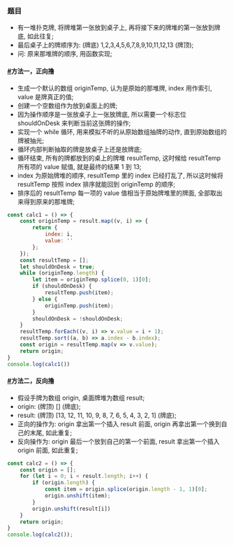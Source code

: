 ### 题目

- 有一堆扑克牌, 将牌堆第一张放到桌子上, 再将接下来的牌堆的第一张放到牌底, 如此往复;
- 最后桌子上的牌顺序为: (牌底) 1,2,3,4,5,6,7,8,9,10,11,12,13 (牌顶);
- 问: 原来那堆牌的顺序, 用函数实现;

#### [#](https://wayshon.com/2019/面试-扑克牌问题.html#方法一，正向撸)方法一，正向撸

- 生成一个默认的数组 originTemp, 认为是原始的那堆牌, index 用作索引, value 是牌真正的值;
- 创建一个空数组作为放到桌面上的牌;
- 因为操作顺序是一张放桌子上一张放牌底, 所以需要一个标志位 shouldOnDesk 来判断当前这张牌的操作;
- 实现一个 while 循环, 用来模拟不听的从原始数组抽牌的动作, 直到原始数组的牌被抽光;
- 循环内部判断抽取的牌是放桌子上还是放牌底;
- 循环结束, 所有的牌都放到的桌上的牌堆 resultTemp, 这时候给 resultTemp 所有项的 value 赋值, 就是最终的结果 1 到 13;
- index 为原始牌堆的顺序, resultTemp 里的 index 已经打乱了, 所以这时候将 resultTemp 按照 index 排序就能回到 originTemp 的顺序;
- 排序后的 resultTemp 每一项的 value 值相当于原始牌堆里的牌面, 全部取出来得到原来的那堆牌;

```javascript
const calc1 = () => {
    const originTemp = result.map((v, i) => {
        return {
            index: i,
            value: ''
        };
    });
    const resultTemp = [];
    let shouldOnDesk = true;
    while (originTemp.length) {
        let item = originTemp.splice(0, 1)[0];
        if (shouldOnDesk) {
            resultTemp.push(item);
        } else {
            originTemp.push(item);
        }
        shouldOnDesk = !shouldOnDesk;
    }
    resultTemp.forEach((v, i) => v.value = i + 1);
    resultTemp.sort((a, b) => a.index - b.index);
    const origin = resultTemp.map(v => v.value);
    return origin;
}
console.log(calc1())
```

#### [#](https://wayshon.com/2019/面试-扑克牌问题.html#方法二，反向撸)方法二，反向撸

- 假设手牌为数组 origin, 桌面牌堆为数组 result;
- origin: (牌顶) [] (牌底);
- result: (牌顶) [13, 12, 11, 10, 9, 8, 7, 6, 5, 4, 3, 2, 1] (牌底);
- 正向的操作为: origin 拿出第一个插入 result 前面, origin 再拿出第一个换到自己的末尾, 如此重复;
- 反向操作为: origin 最后一个放到自己的第一个前面, result 拿出第一个插入 origin 前面, 如此重复;

```javascript
const calc2 = () => {
    const origin = [];
    for (let i = 0; i < result.length; i++) {
        if (origin.length) {
            const item = origin.splice(origin.length - 1, 1)[0];
            origin.unshift(item);
        }
        origin.unshift(result[i])
    }
    return origin;
}
console.log(calc2());
```